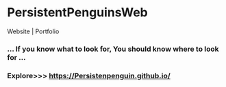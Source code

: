 # PersistentPenguinsWeb
Website | Portfolio

### ... If you know what to look for, You should know where to look for ...
### Explore>>> https://Persistenpenguin.github.io/
